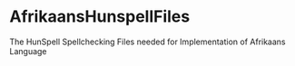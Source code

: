 # AfrikaansHunspellFiles
The HunSpell Spellchecking Files needed for Implementation of Afrikaans Language 

